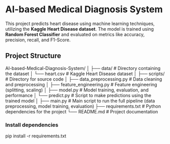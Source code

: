 # AI-based Medical Diagnosis System

This project predicts heart disease using machine learning techniques, utilizing the **Kaggle Heart Disease dataset**. The model is trained using **Random Forest Classifier** and evaluated on metrics like accuracy, precision, recall, and F1-Score.

## Project Structure
AI-based-Medical-Diagnosis-System/
│ ├── data/ # Directory containing the dataset 
│ └── heart.csv # Kaggle Heart Disease dataset 
│ ├── scripts/ # Directory for source code 
│ ├── data_preprocessing.py # Data cleaning and preprocessing 
│ ├── feature_engineering.py # Feature engineering (splitting, scaling) 
│ ├── model.py # Model training, evaluation, and performance 
│ └── predict.py # Script to make predictions using the trained model 
│ ├── main.py # Main script to run the full pipeline (data preprocessing, model training, evaluation) 
├── requirements.txt # Python dependencies for the project 
└── README.md # Project documentation


### Install dependencies
pip install -r requirements.txt
